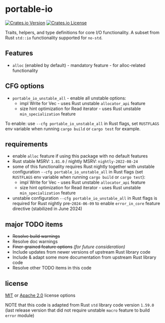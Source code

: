# portable-io

[![Crates.io Version](https://img.shields.io/crates/v/portable-io?style=flat-square)](https://crates.io/crates/portable-io)
[![Crates.io License](https://img.shields.io/crates/l/portable-io)](#license)

<!-- XXX TODO CHECK FOR DUPLICATED INFO HERE --->

<!-- XXX TODO CHECK FOR & RESOLVE TODO COMMENTS COPIED FROM lib.rs -->

<!-- cargo-sync-readme start -->

Traits, helpers, and type definitions for core I/O functionality.
A subset from Rust `std::io` functionality supported for `no-std`.

## Features

- `alloc` (enabled by default) - mandatory feature - for alloc-related functionality

## CFG options

- `portable_io_unstable_all` - enable all unstable options:
  - impl Write for Vec - uses Rust unstable `allocator_api` feature
  - size hint optimization for Read iterator - uses Rust unstable `min_specialization` feature

To enable: use `--cfg portable_io_unstable_all` in Rust flags, set `RUSTFLAGS` env variable
when running `cargo build` or `cargo test` for example.

<!-- TODO: MAINTAIN & VERIFY SYNC WITH README, POSSIBLY USING CARGO TOOL: cargo-sync-readme -->

<!-- TODO INCLUDE & ADAPT MORE DOC COMMENTS FROM RUST STD IO LIBRARY CODE -->

<!-- TODO: CLEANUP AS MANY CARGO DOC WARNINGS AS POSSIBLE & CHECK THIS IN CI -->

<!-- cargo-sync-readme end -->

## requirements

- enable `alloc` feature if using this package with no default features
- Rust stable MSRV: `1.81.0` / nightly MSRV: `nightly-2022-08-24`
- some of this functionality requires Rust nightly together with unstable configuration `--cfg portable_io_unstable_all` in Rust flags (set `RUSTFLAGS` env variable when running `cargo build` or `cargo test`):
  - impl Write for Vec - uses Rust unstable `allocator_api` feature
  - size hint optimization for Read iterator - uses Rust unstable `min_specialization` feature
- unstable configuration `--cfg portable_io_unstable_all` in Rust flags is required for Rust nightly pre-`2024-06-09` to enable `error_in_core` feature directive (stabilized in June 2024)

## major TODO items

- ~~Resolve build warnings~~
- Resolve doc warnings
- ~~Finer-grained feature options~~ _(for future consideration)_
- Include updates from newer versions of upstream Rust library code
- Include & adapt some more documentation from upstream Rust library code
- Resolve other TODO items in this code

## license

[MIT](./LICENSE-MIT) or [Apache 2.0](./LICENSE-APACHE) license options

NOTE that this code is adapted from Rust `std` library code version `1.59.0`
(last release version that did not require unstable `macro` feature to build `error` module)
